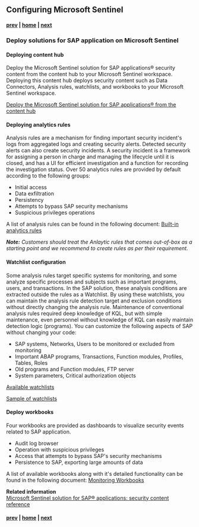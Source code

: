 ## Configuring Microsoft Sentinel
#### [prev](./DataConnector.md) | [home](./introduction.md)  | [next](./Pricing.md)
### Deploy solutions for SAP application on Microsoft Sentinel

#### Deploying content hub
  Deploy the Microsoft Sentinel solution for SAP applications® security content from the content hub to your Microsoft Sentinel workspace. Deploying this content hub deploys security content such as Data Connectors, Analysis rules, watchlists, and workbooks to your Microsoft Sentinel workspace.

  [Deploy the Microsoft Sentinel solution for SAP applications® from the content hub](https://learn.microsoft.com/en-us/azure/sentinel/sap/deploy-sap-security-content)

#### Deploying analytics rules
  Analysis rules are a mechanism for finding important security incident's logs from aggregated logs and creating security alerts. Detected security alerts can also create security incidents. A security incident is a framework for assigning a person in charge and managing the lifecycle until it is closed, and has a UI for efficient investigation and a function for recording the investigation status.
  Over 50 analytics rules are provided by default according to the following groups:

  - Initial access
  - Data exfiltration
  - Persistency
  - Attempts to bypass SAP security mechanisms
  - Suspicious privileges operations
  
  A list of analysis rules can be found in the following document: 
  [Built-in analytics rules](https://learn.microsoft.com/en-us/azure/sentinel/sap/sap-solution-security-content#built-in-analytics-rules)

  ***Note:*** *Customers should treat the Anlaytic rules that comes out-of-box as a starting point and we recommend to create rules as per their requirement.*

#### Watchlist configuration
  Some analysis rules target specific systems for monitoring, and some analyze specific processes and subjects such as important programs, users, and transactions. In the SAP solution, these analysis conditions are extracted outside the rules as a Watchlist. By using these watchlists, you can maintain the analysis rule detection target and exclusion conditions without directly changing the analysis rule. 
  Maintenance of conventional analysis rules required deep knowledge of KQL, but with simple maintenance, even personnel without knowledge of KQL can easily maintain detection logic (programs). You can customize the following aspects of SAP without changing your code:
  - SAP systems, Networks, Users to be monitored or excluded from monitoring
  - Important ABAP programs, Transactions, Function modules, Profiles, Tables, Roles
  - Old programs and Function modules, FTP server
  - System parameters, Critical authorization objects

  [Available watchlists](https://learn.microsoft.com/en-us/azure/sentinel/sap/sap-solution-security-content#available-watchlists)

  [Sample of watchlists](https://github.com/Azure/Azure-Sentinel/tree/master/Solutions/SAP/Analytics/Watchlists)

#### Deploy workbooks
  Four workbooks are provided as dashboards to visualize security events related to SAP application.

  - Audit log browser
  - Operation with suspicious privileges
  - Access that attempts to bypass SAP's security mechanisms
  - Persistence to SAP, exporting large amounts of data

A list of available workbooks along with it's detailed functionality can be found in the following document: [Monitoring Workbooks](https://techcommunity.microsoft.com/t5/microsoft-sentinel-blog/microsoft-sentinel-sap-continuous-threat-monitoring-workbooks/ba-p/3015630)
</br>

**Related information**  </br>
[Microsoft Sentinel solution for SAP® applications: security content reference](https://learn.microsoft.com/en-us/azure/sentinel/sap/sap-solution-security-content#available-watchlists)
</br>
#### [prev](./DataConnector.md) | [home](./introduction.md)  | [next](./Pricing.md)
